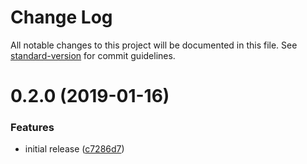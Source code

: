 # Change Log

All notable changes to this project will be documented in this file. See [standard-version](https://github.com/conventional-changelog/standard-version) for commit guidelines.

<a name="0.2.0"></a>
# 0.2.0 (2019-01-16)


### Features

* initial release ([c7286d7](https://github.com/dcos-labs/extension-kid/commit/c7286d7))
